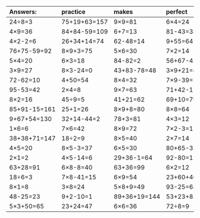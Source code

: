 | Answers: | practice | makes | perfect | ! |
| :--- | :--- | :--- | :--- | :--- |
| 24÷8=3 | 75+19+63=157 | 9×9=81 | 6×4=24 | 29+86+11=126 | 
| 4×9=36 | 84+84-59=109 | 6+7=13 | 81-43=38 | 3×5+47=62 | 
| 4×2-2=6 | 26+34+14=74 | 62-48=14 | 9+55=64 | 9÷3=3 | 
| 76+75-59=92 | 8×9+3=75 | 5×6=30 | 7×2=14 | 8×8+34=98 | 
| 5×4=20 | 6×3=18 | 84-82=2 | 56+67-42=81 | 24÷4=6 | 
| 3×9=27 | 8×3-24=0 | 43+83-78=48 | 3×9+21=48 | 4×2-3=5 | 
| 72-62=10 | 4+50=54 | 8×4=32 | 7×9-39=24 | 2×2=4 | 
| 95-53=42 | 2×4=8 | 9×7=63 | 71+42-11=102 | 8×6=48 | 
| 8×2=16 | 45÷9=5 | 41+21=62 | 69+10=79 | 40+54=94 | 
| 85+91-15=161 | 25+1=26 | 8×9+8=80 | 8×8=64 | 36+1=37 | 
| 9+67+54=130 | 32+14-44=2 | 78+3=81 | 4×3=12 | 8×7=56 | 
| 1×6=6 | 7×6=42 | 8×9=72 | 7×2-3=11 | 6×8=48 | 
| 38+38+71=147 | 18÷2=9 | 8×5=40 | 2×7=14 | 44+9=53 | 
| 4×5=20 | 8×5-3=37 | 6×5=30 | 80+65-35=110 | 7×3-11=10 | 
| 2×1=2 | 4×5-14=6 | 29+36-1=64 | 92-80=12 | 7×7-1=48 | 
| 63+28=91 | 6×8-8=40 | 63+36=99 | 6×2=12 | 28÷4=7 | 
| 18÷6=3 | 7×8-41=15 | 6×9=54 | 23+60+46=129 | 2×6=12 | 
| 8×1=8 | 3×8=24 | 5×8+9=49 | 93-25=68 | 74-20=54 | 
| 48-25=23 | 9+2-10=1 | 89+36+19=144 | 53+23+83=159 | 71-38=33 | 
| 5×3+50=65 | 23+24=47 | 6×6=36 | 72÷8=9 | 63-30=33 | 
